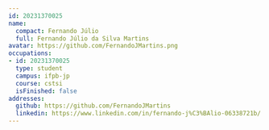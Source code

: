 ```yaml
---
id: 20231370025
name:
  compact: Fernando Júlio
  full: Fernando Júlio da Silva Martins 
avatar: https://github.com/FernandoJMartins.png
occupations:
- id: 20231370025
  type: student
  campus: ifpb-jp
  course: cstsi
  isFinished: false
addresses:
  github: https://github.com/FernandoJMartins
  linkedin: https://www.linkedin.com/in/fernando-j%C3%BAlio-06338721b/
---
```

